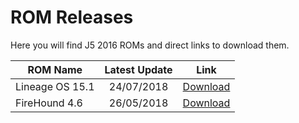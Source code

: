# ROM Releases
Here you will find J5 2016 ROMs and direct links to download them.

| ROM Name | Latest Update | Link |
| ------------- |:-------------:| -----|
| Lineage OS 15.1 | 24/07/2018 | [Download](https://github.com/bluedogerino/rom-releases/releases/download/15.1-24%2F7/lineage-15.1-20180724-UNOFFICIAL-j5xnlte.zip) |
| FireHound 4.6 | 26/05/2018 | [Download](https://github.com/bluedogerino/rom-releases/releases/download/4.7/FireHound-4.7-UNOFFICIAL-20180724-j5xnlte.zip) |
